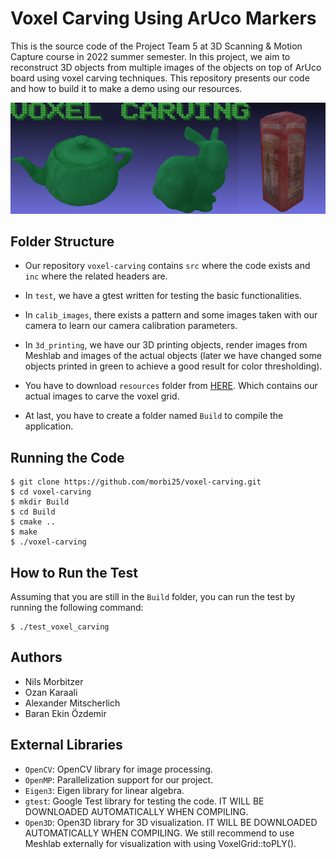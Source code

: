 
# Voxel Carving Using ArUco Markers

This is the source code of the Project Team 5 at 3D Scanning & Motion Capture course in 2022 summer semester.
In this project, we aim to reconstruct 3D objects from multiple images of the objects on top of ArUco board using voxel carving techniques.
This repository presents our code and how to build it to make a demo using our resources.

![Voxel Carving Using ArUco Markers](title_img.jpg)

## Folder Structure

- Our repository `voxel-carving` contains `src` where the code exists and `inc` where the related headers are. 

- In `test`, we have a gtest written for testing the basic functionalities. 

- In `calib_images`, there exists a pattern and some images taken with our camera to learn our camera calibration parameters. 

- In `3d_printing`, we have our 3D printing objects, render images from Meshlab and images of the actual objects (later we have changed some objects printed in green to achieve a good result for color thresholding).

- You have to download `resources` folder from [HERE](). Which contains our actual images to carve the voxel grid.

- At last, you have to create a folder named `Build` to compile the application.

## Running the Code

```
$ git clone https://github.com/morbi25/voxel-carving.git
$ cd voxel-carving
$ mkdir Build
$ cd Build
$ cmake ..
$ make
$ ./voxel-carving
```

## How to Run the Test
Assuming that you are still in the `Build` folder, you can run the test by running the following command:

```
$ ./test_voxel_carving
```

## Authors

- Nils Morbitzer
- Ozan Karaali
- Alexander Mitscherlich
- Baran Ekin Özdemir

## External Libraries

- `OpenCV`: OpenCV library for image processing.
- `OpenMP`: Parallelization support for our project.
- `Eigen3`: Eigen library for linear algebra.
- `gtest`: Google Test library for testing the code. IT WILL BE DOWNLOADED AUTOMATICALLY WHEN COMPILING.
- `Open3D`: Open3D library for 3D visualization. IT WILL BE DOWNLOADED AUTOMATICALLY WHEN COMPILING. We still recommend to use Meshlab externally for visualization with using VoxelGrid::toPLY().
